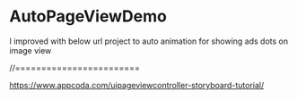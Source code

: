 # AutoPageViewDemo

I improved with below url project to auto animation for showing ads dots on image view

//========================

https://www.appcoda.com/uipageviewcontroller-storyboard-tutorial/

